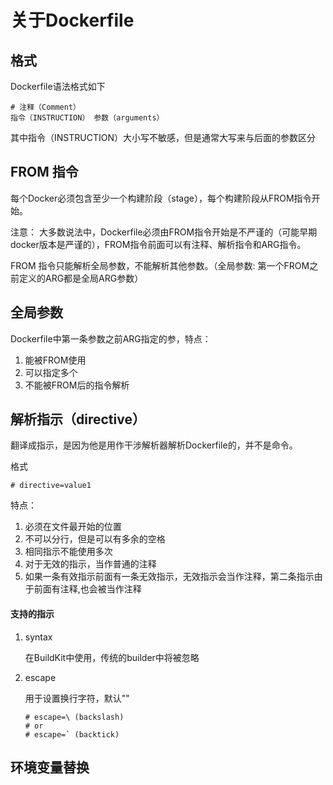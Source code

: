 # 关于Dockerfile

## 格式

Dockerfile语法格式如下
```text
# 注释（Comment）
指令（INSTRUCTION） 参数（arguments）
```
其中指令（INSTRUCTION）大小写不敏感，但是通常大写来与后面的参数区分

## FROM 指令
每个Docker必须包含至少一个构建阶段（stage），每个构建阶段从FROM指令开始。

注意： 大多数说法中，Dockerfile必须由FROM指令开始是不严谨的（可能早期docker版本是严谨的），FROM指令前面可以有注释、解析指令和ARG指令。

FROM 指令只能解析全局参数，不能解析其他参数。（全局参数: 第一个FROM之前定义的ARG都是全局ARG参数）

## 全局参数
Dockerfile中第一条参数之前ARG指定的参，特点：
1. 能被FROM使用
2. 可以指定多个
3. 不能被FROM后的指令解析

## 解析指示（directive）
翻译成指示，是因为他是用作干涉解析器解析Dockerfile的，并不是命令。 

格式
```text
# directive=value1
```

特点：
1. 必须在文件最开始的位置
2. 不可以分行，但是可以有多余的空格
3. 相同指示不能使用多次
4. 对于无效的指示，当作普通的注释
5. 如果一条有效指示前面有一条无效指示，无效指示会当作注释，第二条指示由于前面有注释,也会被当作注释

#### 支持的指示
1. syntax

    在BuildKit中使用，传统的builder中将被忽略
2. escape

    用于设置换行字符，默认"\"

    ```text
    # escape=\ (backslash)
    # or
    # escape=` (backtick)
    ```

## 环境变量替换
